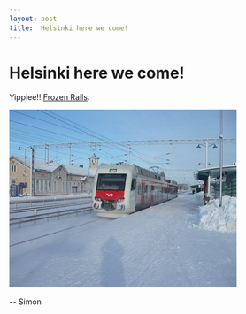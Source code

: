 ```yaml
---
layout: post
title:  Helsinki here we come!
---
```


# Helsinki here we come!

Yippiee!! [Frozen Rails](http://frozenrails.com).

![Helsinki](/images/helsinki.jpg)

-- Simon